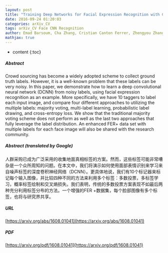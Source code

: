 ```yaml
---
layout: post
title: "Training Deep Networks for Facial Expression Recognition with Crowd-Sourced Label Distribution"
date: 2016-09-24 01:20:03
categories: arXiv_CV
tags: arXiv_CV Face CNN Recognition
author: Emad Barsoum, Cha Zhang, Cristian Canton Ferrer, Zhengyou Zhang
mathjax: true
---
```


* content
{:toc}

##### Abstract
Crowd sourcing has become a widely adopted scheme to collect ground truth labels. However, it is a well-known problem that these labels can be very noisy. In this paper, we demonstrate how to learn a deep convolutional neural network (DCNN) from noisy labels, using facial expression recognition as an example. More specifically, we have 10 taggers to label each input image, and compare four different approaches to utilizing the multiple labels: majority voting, multi-label learning, probabilistic label drawing, and cross-entropy loss. We show that the traditional majority voting scheme does not perform as well as the last two approaches that fully leverage the label distribution. An enhanced FER+ data set with multiple labels for each face image will also be shared with the research community.

##### Abstract (translated by Google)
人群采购已成为广泛采用的收集地面真相标签的方案。然而，这些标签可能非常嘈杂是一个众所周知的问题。在本文中，我们将演示如何使用面部表情识别来学习来自噪声标签的深度卷积神经网络（DCNN）。更具体地说，我们有10个标记器来标记每个输入图像，并比较四种不同的方法来利用多个标签：多数投票，多标签学习，概率标签绘制和交叉熵损失。我们表明，传统的多数投票方案表现不如最后两种充分利用标签分布的方法。一个增强的FER +数据集，每个脸部图像有多个标签，也将与研究界共享。

##### URL
[https://arxiv.org/abs/1608.01041](https://arxiv.org/abs/1608.01041)

##### PDF
[https://arxiv.org/pdf/1608.01041](https://arxiv.org/pdf/1608.01041)

